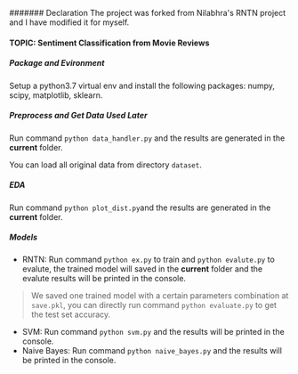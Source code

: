####### Declaration
The project was forked from Nilabhra's RNTN project and I have modified it for myself.
#### TOPIC: Sentiment Classification from Movie Reviews
##### Package and Evironment
Setup a python3.7 virtual env and install the following packages: numpy, scipy, matplotlib, sklearn.

##### Preprocess and Get Data Used Later
Run command `python data_handler.py` and the results are generated in the **current** folder.

You can load all original data from directory `dataset`. 

##### EDA
Run command `python plot_dist.py`and the results are generated in the **current** folder.

##### Models
- RNTN: Run command `python ex.py` to train and `python evalute.py` to evalute, the trained model will saved in the **current** folder and the evalute results will be printed in the console.

> We saved one trained model with a certain parameters combination at `save.pkl`, you can directly run command `python evaluate.py` to get the test set accuracy.

- SVM: Run command `python svm.py` and the results will be printed in the console.
- Naive Bayes: Run command `python naive_bayes.py` and the results will be printed in the console.

